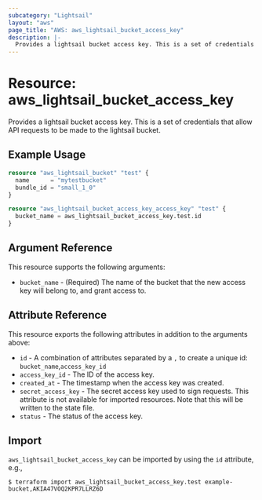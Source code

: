 ```yaml
---
subcategory: "Lightsail"
layout: "aws"
page_title: "AWS: aws_lightsail_bucket_access_key"
description: |-
  Provides a lightsail bucket access key. This is a set of credentials that allow API requests to be made to the lightsail bucket.
---
```


# Resource: aws_lightsail_bucket_access_key

Provides a lightsail bucket access key. This is a set of credentials that allow API requests to be made to the lightsail bucket.

## Example Usage

```terraform
resource "aws_lightsail_bucket" "test" {
  name      = "mytestbucket"
  bundle_id = "small_1_0"
}

resource "aws_lightsail_bucket_access_key_access_key" "test" {
  bucket_name = aws_lightsail_bucket_access_key.test.id
}
```

## Argument Reference

This resource supports the following arguments:

* `bucket_name` - (Required) The name of the bucket that the new access key will belong to, and grant access to.

## Attribute Reference

This resource exports the following attributes in addition to the arguments above:

* `id` - A combination of attributes separated by a `,` to create a unique id: `bucket_name`,`access_key_id`
* `access_key_id` - The ID of the access key.
* `created_at` - The timestamp when the access key was created.
* `secret_access_key` - The secret access key used to sign requests. This attribute is not available for imported resources. Note that this will be written to the state file.
* `status` - The status of the access key.

## Import

`aws_lightsail_bucket_access_key` can be imported by using the `id` attribute, e.g.,

```
$ terraform import aws_lightsail_bucket_access_key.test example-bucket,AKIA47VOQ2KPR7LLRZ6D
```
